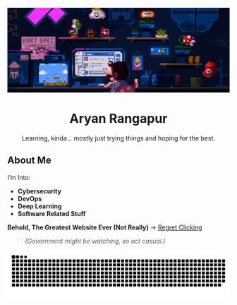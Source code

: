 


<p align="center">
  <img src="https://github.com/aryanrangapur/aryanrangapur/blob/main/IMG_2092.gif" alt="Master Head" />
</p>

<h1 align="center">Aryan Rangapur</h1> 

<p align="center">
Learning, kinda… mostly just trying things and hoping for the best.
</p>


## About Me

I’m Into: 
- **Cybersecurity**
- **DevOps**
- **Deep Learning**
- **Software Related Stuff** 



**Behold, The Greatest Website Ever (Not Really)** → [Regret Clicking](https://aryanrangapur.github.io/portfolio/)
> *(Government might be watching, so act casual.)*


<img src="https://raw.githubusercontent.com/slanja/slanja/output/snake.svg" alt="I Love Cakes!" />

